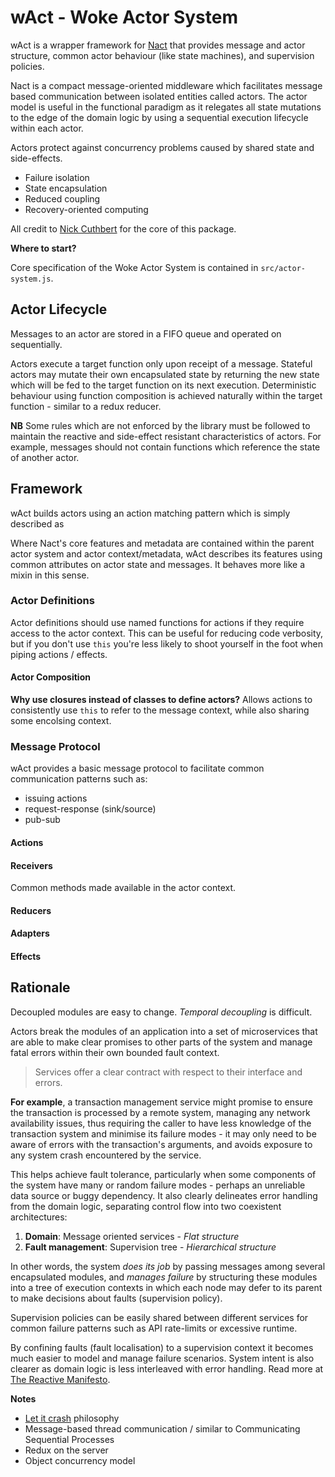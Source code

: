 # wAct - Woke Actor System

wAct is a wrapper framework for [Nact](https://github.com/ncthbrt/nact) that provides
message and actor structure, common actor behaviour (like state machines), and
supervision policies.

Nact is a compact message-oriented middleware which facilitates message based
communication between isolated entities called actors. The actor model is useful
in the functional paradigm as it relegates all state mutations to the edge of
the domain logic by using a sequential execution lifecycle within each actor.

Actors protect against concurrency problems caused by shared state and
side-effects.

- Failure isolation
- State encapsulation
- Reduced coupling
- Recovery-oriented computing

All credit to [Nick Cuthbert](https://github.com/ncthbrt) for the core of this
package.

**Where to start?**

Core specification of the Woke Actor System is contained in `src/actor-system.js`.

## Actor Lifecycle

Messages to an actor are stored in a FIFO queue and operated on sequentially.

Actors execute a target function only upon receipt of a message. Stateful actors
may mutate their own encapsulated state by returning the new state which will be
fed to the target function on its next execution. Deterministic behaviour using
function composition is achieved naturally within the target function - similar
to a redux reducer.

**NB** Some rules which are not enforced by the library must be followed to
maintain the reactive and side-effect resistant characteristics of actors. For
example, messages should not contain functions which reference the state of
another actor.

## Framework

wAct builds actors using an action matching pattern which is simply described as

Where Nact's core features and metadata are contained within the parent actor system
and actor context/metadata, wAct describes its features using common attributes
on actor state and messages. It behaves more like a mixin in this sense.

### Actor Definitions

Actor definitions should use named functions for actions if they
require access to the actor context. This can be useful for reducing code
verbosity, but if you don't use `this` you're less likely to shoot yourself in
the foot when piping actions / effects.

#### Actor Composition

**Why use closures instead of classes to define actors?**
Allows actions to consistently use `this` to refer to the message context, while
also sharing some encolsing context.

### Message Protocol

wAct provides a basic message protocol to facilitate common communication
patterns such as:

- issuing actions
- request-response (sink/source)
- pub-sub

#### Actions

#### Receivers

Common methods made available in the actor context.

#### Reducers

#### Adapters

#### Effects

## Rationale

Decoupled modules are easy to change. _Temporal decoupling_ is difficult.

Actors break the modules of an application into a set of microservices that
are able to make clear promises to other parts of the system and manage fatal
errors within their own bounded fault context.

> Services offer a clear contract with respect to their interface and errors.

**For example**, a transaction management service might promise to ensure the
transaction is processed by a remote system, managing any network availability
issues, thus requiring the caller to have less knowledge of the transaction
system and minimise its failure modes - it may only need to be aware of errors
with the transaction's arguments, and avoids exposure to any system crash
encountered by the service.

This helps achieve fault tolerance, particularly when some components of the
system have many or random failure modes - perhaps an unreliable data source or
buggy dependency. It also clearly delineates error handling from the domain
logic, separating control flow into two coexistent architectures:

1. **Domain**: Message oriented services - _Flat structure_
2. **Fault management**: Supervision tree - _Hierarchical structure_

In other words, the system _*does its job*_ by passing messages among several
encapsulated modules, and _*manages failure*_ by structuring these modules into
a tree of execution contexts in which each node may defer to its parent to make
decisions about faults (supervision policy).

Supervision policies can be easily shared between different services for common
failure patterns such as API rate-limits or excessive runtime.

By confining faults (fault localisation) to a supervision context it becomes
much easier to model and manage failure scenarios. System intent is also clearer
as domain logic is less interleaved with error handling. Read more at [The
Reactive Manifesto](https://www.reactivemanifesto.org/).

**Notes**

- [Let it
  crash](http://stratus3d.com/blog/2020/01/20/applying-the-let-it-crash-philosophy-outside-erlang/#:~:text=Let%20it%20crash%20is%20a%20fault%20tolerant%20design%20pattern.&text=That's%20a%20good%2C%20terse%2C%20description,program%20ought%20to%20handle%20them.)
  philosophy
- Message-based thread communication / similar to Communicating Sequential
  Processes
- Redux on the server
- Object concurrency model
